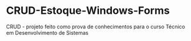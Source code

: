# CRUD-Estoque-Windows-Forms
CRUD - projeto feito como prova de conhecimentos para o curso Técnico em Desenvolvimento de Sistemas
